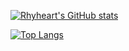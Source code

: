[![Rhyheart's GitHub stats](https://github-readme-stats.vercel.app/api?username=Rhyheart&theme=buefy)](https://github.com/anuraghazra/github-readme-stats)

[![Top Langs](https://github-readme-stats.vercel.app/api/top-langs/?username=Rhyheart&theme=buefy&layout=compact&langs_count=12)](https://github.com/anuraghazra/github-readme-stats)
